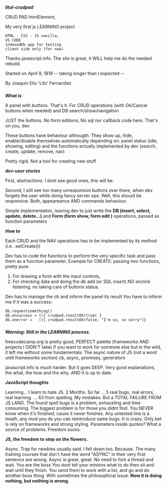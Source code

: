 
***litul-crudpad***

CRUD PAD  htmlElement, 

My very first js LEARNING project  

    HTML - CSS - JS vanilla,  
    VS CODE  
    indexedDb app for testing
    client side only (for now) 

Thanks javascript.info. The site is great, it WILL help me do the needed rebuild.


Started on
April 9, 1819       -- taking longer than I expected --

By
Joaquin Elio 'Lito' Fernandez

###

***What is***

A panel with buttons. That's it.
For 
  CRUD operations (with Ok/Cancel buttons when needed)  and
  DB search/show/navigation

JUST the buttons. No form editions, No sql nor callback code here. That's on you, dev.

These buttons have behaviour althougth.  They show up, hide, enable/disable themselves automatically depending on: 
  panel status (idle, showing, editing) and
  the functions actually implemented by dev (search, create, update, remove, nav)

Pretty rigid. Not a tool for creating new stuff


***dev-user stories***

First, abstractions.  I dont see good ones, this will be. 

Second, I still see too many unresponsive buttons over there, 
when dev forgets the user while doing fancy server ops.
Well, this should be responsive.  Both, appeareance AND commands behaviour. 

Simple implementation, leaving dev to just write the
  **DB   (insert, select, update, delete...)** 
and 
  **Form (form show, form edit )** 
operations, passed as function parameters


***How to***

Each CRUD and the NAV operations has to be implemented by its method (i.e. .setCreate())

Dev has to code the functions to perform the very specific task and pass them as a function parameter.
Example for CREATE: passing two functions, pretty pure:  
 1) For drawing a form with the input controls,  
 2) For checking data and doing the db add (or SQL insert)
NO onclick listening, no taking care of buttons status.

Dev has to manage the cb and inform the panel its result
You have to inform me if it was a success:

    db.requestsomething()
    db.onsuccess = (){ crudpad.resultOk(true) }
    db.onerror =   (){ crudpad.resultOk(false, "I'm so, so sorry")}


###

***Warning: Still in the LEARNING process.***

freecodecamp.org is pretty good, 
PERFECT palette (frameworks AND projects I DIDN'T take) if you want to work for someone else
but in the wild, it left me without some fundamentals:
The async nature of JS  (not a word until frameworks section)
cb, async, promises, generators 

javascript.info is much harder.
But it goes DEEP. 
Very good explanations, the what, the how and the why. 
AND it is up to date.   


**JavaScript thoughts**

Learning...
I learn to hate JS. 2 Months.
So far 
...  5 real bugs, real errors, real learning.
... 63 from spelling. My mistakes. But a TOTAL FAILURE FROM JS LANG.
The found spell bugs is a problem, exhausting and time consuming.
The biggest problem is for those you didnt find. You NEVER know when it's finished, cause it never finishes. 
Any untested line is a treath, any mod you do you can reintroduce same bugs. It is crazy.
Only bet is rely on frameworks and strong styling.
Parameters inside quotes? What a source of problems.
Freedom sucks.      

  **JS, the freedom to step on the flowers.**



Async.
Trap for newbies usually said.  I fell down too.
Because. The many training courses that don't have the word "ASYNC" in their very first sentence are wrong.
Async is great, great.  No need to fork a thread and wait.
You are the boss
You dont tell your minions what to do then sit and wait until they finish.
You send them to work with a list, 
and go and do another boss thing.
With sometimes the philosophical issue:
    **Now it is doing nothing, but nothing is wrong.**
